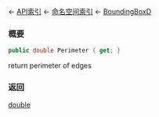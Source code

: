 ← [API索引](Api-Index) ← [命名空间索引](Namespace-Index) ← [BoundingBoxD](VRageMath.BoundingBoxD)

### 概要

```csharp
public double Perimeter { get; }
```

return perimeter of edges

### 返回

[double](https://docs.microsoft.com/en-us/dotnet/api/System.Double?view=netframework-4.6)



